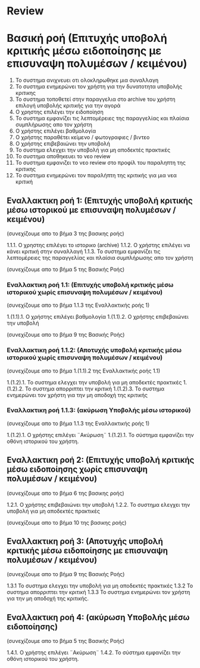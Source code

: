 # Review

# Βασική ροή  (Επιτυχής υποβολή κριτικής μέσω ειδοποίησης με επισυναψη πολυμέσων / κειμένου)
1.  Το συστημα ανιχνευει οτι ολοκληρωθηκε μια συναλλαγη
2.  Το συστημα ενημερώνει τον χρήστη για την δυνατοτητα υποβολής κριτικης
3.  Το συστημα τοποθετεί στην παραγγελια στο archive του χρήστη επιλογή υποβολής κριτικής για την αγορά
4.  Ο χρηστης επιλέγει την ειδοποίηση
5.  Το συστημα εμφανίζει τις λεπτομέρειες της παραγγελίας και πλαίσια συμπλήρωσης απο τον χρήστη
6.  Ο χρήστης επιλέγει βαθμολογία
7.  Ο χρήστης παραθέτει κείμενο / φωτογραφιες / βιντεο
8.  Ο χρήστης επιβεβαιώνει την υποβολή
9.  Το συστημα ελεγχει την υποβολή για μη αποδεκτές πρακτικές
10. Το συστημα αποθηκευει το νεο review
11. Το συστημα εμφανιζει το νεο review στο προφίλ του παραληπτη της κριτικης
12. Το συστημα ενημερώνει τον παραλήπτη της κριτικής για μια νεα κριτική


## Εναλλακτικη ροή 1:  (Επιτυχής υποβολή κριτικής μέσω ιστορικού με επισυναψη πολυμέσων / κειμένου)
(συνεχίζουμε απο το βήμα 3 της βασικης ροής)

1.1.1.  Ο χρηστης επιλέγει το ιστορικο (archive)
1.1.2.  Ο χρήστης επιλέγει να κάνει κριτική στην συναλλαγή
1.1.3.  Το συστημα εμφανίζει τις λεπτομέρειες της παραγγελίας και πλαίσια συμπλήρωσης απο τον χρήστη

(συνεχίζουμε απο το βήμα 5 της Βασικής Ροής)


### Εναλλακτικη ροή 1.1:    (Επιτυχής υποβολή κριτικής μέσω ιστορικού χωρίς επισυναψη πολυμέσων / κειμένου)
(συνεχίζουμε απο το βήμα 1.1.3 της Εναλλακτικής ροής 1)

1.(1.1).1.  Ο χρήστης επιλέγει βαθμολογία
1.(1.1).2.  Ο χρήστης επιβεβαιώνει την υποβολή

(συνεχίζουμε απο το βήμα 9 της Βασικής Ροής)


### Εναλλακτικη ροή 1.1.2:    (Αποτυχής υποβολή κριτικής μέσω ιστορικού χωρίς επισυναψη πολυμέσων / κειμένου)
(συνεχίζουμε απο το βήμα 1.(1.1).2 της Εναλλακτικής ροής 1.1)

1.(1.2).1.  Το συστημα ελεγχει την υποβολή για μη αποδεκτές πρακτικές
1.(1.2).2. Το συστημα απορριπτει την κριτική
1.(1.2).3. Το συστημα ενημερώνει τον χρήστη για την μη αποδοχή της κριτικής

### Εναλλακτικη ροή 1.1.3:    (ακύρωση Υποβολής μέσω ιστορικού)
(συνεχίζουμε απο το βήμα 1.1.3 της Εναλλακτικής ροής 1)

1.(1.2).1.  Ο χρήστης επιλέγει ¨Ακύρωση¨
1.(1.2).1.  Το σύστημα εμφανίζει την οθόνη ιστορικού του χρήστη.

## Εναλλακτικη ροή 2:  (Επιτυχής υποβολή κριτικής μέσω ειδοποίησης χωρίς επισυναψη πολυμέσων / κειμένου)
(συνεχίζουμε απο το βήμα 6 της βασικης ροής)

1.2.1.  Ο χρήστης επιβεβαιώνει την υποβολή
1.2.2.  Το συστημα ελεγχει την υποβολή για μη αποδεκτές πρακτικές

(συνεχίζουμε απο το βήμα 10 της βασικης ροής)


## Εναλλακτικη ροή 3:  (Αποτυχής υποβολή κριτικής μέσω ειδοποίησης με επισυναψη πολυμέσων / κειμένου)
(συνεχίζουμε απο το βήμα 9 της Βασικής Ροής)

1.3.1 Το συστημα ελεγχει την υποβολή για μη αποδεκτές πρακτικές
1.3.2 Το συστημα απορριπτει την κριτική
1.3.3 Το συστημα ενημερώνει τον χρήστη για την μη αποδοχή της κριτικής.


## Εναλλακτικη ροή 4:    (ακύρωση Υποβολής μέσω ειδοποίησης)
(συνεχίζουμε απο το βήμα 5 της Βασικής Ροής)

1.4.1.  Ο χρήστης επιλέγει ¨Ακύρωση¨
1.4.2.  Το σύστημα εμφανίζει την οθόνη ιστορικού του χρήστη.